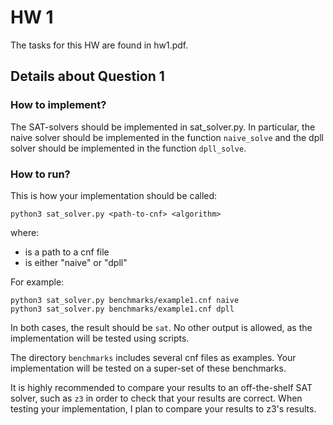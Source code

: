 # HW 1
The tasks for this HW are found in hw1.pdf.

## Details about Question 1
### How to implement?
The SAT-solvers should be implemented in sat_solver.py.
In particular, the naive solver should be implemented in the function
`naive_solve` and the dpll solver should be implemented in the function
`dpll_solve`.

### How to run?
This is how your implementation should be called:
```
python3 sat_solver.py <path-to-cnf> <algorithm>
```
where:
- <path-to-cnf> is a path to a cnf file
- <algorithm> is either "naive" or "dpll"

For example:
```
python3 sat_solver.py benchmarks/example1.cnf naive
python3 sat_solver.py benchmarks/example1.cnf dpll
```
In both cases, the result should be `sat`. 
No other output is allowed, as the implementation will be tested using scripts.

The directory `benchmarks` includes several cnf files as examples.
Your implementation will be tested on a super-set of these benchmarks.

It is highly recommended to compare your results to an off-the-shelf SAT solver,
such as `z3` in order to check that your results are correct.
When testing your implementation, I plan to compare your results to z3's results.

